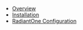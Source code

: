 - [Overview](01-overview.md)
- [Installation](02-installation.md)
- [RadiantOne Configuration](03-radiantone-configuration.md)